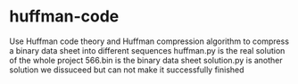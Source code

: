 # huffman-code
Use Huffman code theory and  Huffman compression algorithm  to compress a binary data sheet into different sequences
huffman.py is the real solution of the whole project
566.bin is the binary data sheet
solution.py is another solution we dissuceed but can not make it successfully finished

